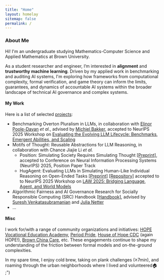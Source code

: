 ```yaml
---
title: "Home"
layout: homelay
sitemap: false
permalink: /
---
```


### About Me

Hi! I'm an undergraduate studying Mathematics-Computer Science and Applied Mathematics at Brown University. 

As a student researcher and engineer, I’m interested in **alignment** and **trustworthy machine learning**. Driven by my applied work in benchmarking and auditing AI systems, I'm exploring how frameworks from computational complexity, formal verification, and game theory can inform the limits, guarantees, and dynamics of accountable AI systems within the broader landscape of technical AI governance and complex systems. 


#### My Work
Here is a list of selected [projects](https://jiayiw005.github.io/projects/):
- Benchmarking Overton Pluralism in LLMs, in collaboration with [Elinor Poole-Dayan](https://elinorp-d.github.io/) *et al.*, advised by [Michiel Bakker](https://miba.dev/), accepted to NeurIPS 2025 Workshop on [Evaluating the Evolving LLM Lifecycle: Benchmarks, Emergent Abilities, and Scaling](https://sites.google.com/view/llm-eval-workshop/)
- Motifs of Thought: Reusable Abstractions for LLM Reasoning, in collaboration with Chance Jiajie Li *et al.*
  - Position: Simulating Society Requires Simulating Thought [[Preprint]](https://www.arxiv.org/abs/2506.06958), accepted to Conference on Neural Information Processing Systems (NeurIPS) 2025, Position Paper Track
  - HugAgent: Evaluating LLMs in Simulating Human-Like Individual Reasoning on Open-Ended Tasks [[Preprint]](https://arxiv.org/pdf/2510.15144) [[Repository]](https://anonymous.4open.science/r/HugAgent/) accepted to to NeurIPS 2025 Workshop on [LAW 2025: Bridging Language, Agent, and World Models](https://sites.google.com/view/law-2025)
- Algorithmic Fairness and AI Governance Research for Socially Responsible Computing (SRC) Handbook [[Handbook]](https://srch.cs.brown.edu), advised by [Suresh Venkatasubramanian](https://dsi.brown.edu/people/suresh-venkatasubramanian) and [Julia Netter](http://www.julianetter.de/) 
- ...

#### Misc

I work for/with a range of community organizations and initiatives: [HOPE Vocational Education Academy](https://www.lncf.cn/edu/item/31.html), [Period Pride](https://ssir.org/articles/entry/ending_period_shame_and_poverty_in_asia), [House of Hope CDC](https://thehouseofhopecdc.org/) (again HOPE!), [Brown China Care](https://chinacarebrown.wixsite.com/home), etc. These engagements continue to shape my understanding of the friction between formal models and on-the-ground complexities. 

In my spare time, I enjoy cold brew, taking on plank challenges (≥7min), and roaming through the urban neighborhoods where I lived and volunteered🏠 ;")